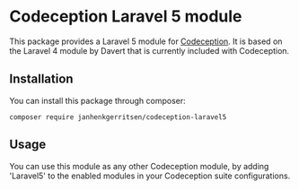 # Codeception Laravel 5 module

This package provides a Laravel 5 module for [Codeception](https://github.com/Codeception/Codeception).
It is based on the Laravel 4 module by Davert that is currently included with Codeception.

## Installation
You can install this package through composer:

    composer require janhenkgerritsen/codeception-laravel5

## Usage
You can use this module as any other Codeception module, by adding 'Laravel5' to the enabled modules in your Codeception suite configurations.
